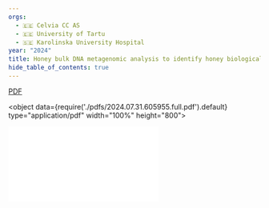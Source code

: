 ```yaml
---
orgs:
  - 🇪🇪 Celvia CC AS
  - 🇪🇪 University of Tartu
  - 🇸🇪 Karolinska University Hospital
year: "2024"
title: Honey bulk DNA metagenomic analysis to identify honey biological
hide_table_of_contents: true
---
```


[PDF](./pdfs/2024.07.31.605955.full.pdf)

<object data={require('./pdfs/2024.07.31.605955.full.pdf').default} type="application/pdf" width="100%" height="800"></object>

![](./pdfs/2024.07.31.605955.full.pdf)